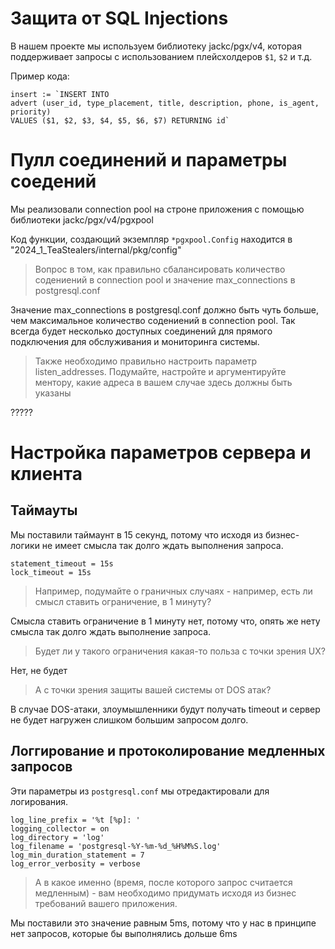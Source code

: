 # Защита от SQL Injections

В нашем проекте мы используем библиотеку jackc/pgx/v4, которая поддерживает запросы с использованием плейсхолдеров `$1`, `$2` и т.д.

Пример кода:
```
insert := `INSERT INTO 
advert (user_id, type_placement, title, description, phone, is_agent, priority)
VALUES ($1, $2, $3, $4, $5, $6, $7) RETURNING id`
```

# Пулл соединений и параметры соедений

Мы реализовали connection pool на строне приложения с помощью библиотеки jackc/pgx/v4/pgxpool

Код функции, создающий экземпляр `*pgxpool.Config` находится в "2024_1_TeaStealers/internal/pkg/config"

> Вопрос в том, как правильно сбалансировать количество содениений в connection pool и значение max_connections в postgresql.conf

Значение max_connections в postgresql.conf должно быть чуть больше, чем максимальное количество содениений в connection pool. 
Так всегда будет несколько доступных соединений для прямого подключения для обслуживания и мониторинга системы.

> Также необходимо правильно настроить параметр listen_addresses. Подумайте, настройте и аргументируйте ментору, какие адреса в вашем случае здесь должны быть указаны

?????

# Настройка параметров сервера и клиента

## Таймауты

Мы поставили таймаунт в 15 секунд, потому что исходя из бизнес-логики не имеет смысла так долго ждать выполнения запроса.

```
statement_timeout = 15s 
lock_timeout = 15s
```
> Например, подумайте о граничных случаях - например, есть ли смысл ставить ограничение, в 1 минуту?

Смысла ставить ограничение в 1 минуту нет, потому что, опять же нету смысла так долго ждать выполнение запроса.

> Будет ли у такого ограничения какая-то польза с точки зрения UX?

Нет, не будет

> А с точки зрения защиты вашей системы от DOS атак?

В случае DOS-атаки, злоумышленники будут получать timeout и сервер не будет нагружен слишком большим запросом долго.



## Логгирование и протоколирование медленных запросов

Эти параметры из `postgresql.conf` мы отредактировали для логирования.

```
log_line_prefix = '%t [%p]: '
logging_collector = on 
log_directory = 'log'
log_filename = 'postgresql-%Y-%m-%d_%H%M%S.log'
log_min_duration_statement = 7
log_error_verbosity = verbose
```

> А в какое именно (время, после которого запрос считается медленным) - вам необходимо придумать исходя из бизнес требований вашего приложения.

Мы поставили это значение равным 5ms, потому что у нас в принципе нет запросов, которые бы выполнялись дольше 6ms